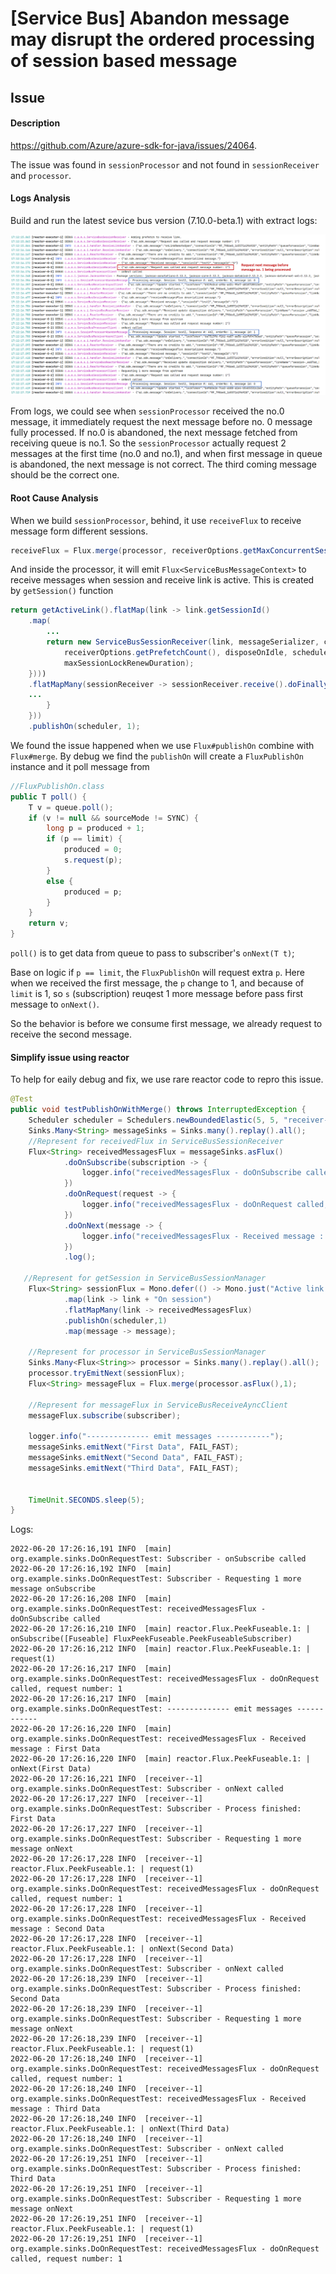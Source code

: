# [Service Bus] Abandon message may disrupt the ordered processing of session based message 

## Issue 

#### Description

https://github.com/Azure/azure-sdk-for-java/issues/24064.

The issue was found in `sessionProcessor` and not found in `sessionReceiver` and `processor`.

#### Logs Analysis

Build and run the latest sevice bus version (7.10.0-beta.1) with extract logs:

![img](./session-processor-logs-1.png)

From logs, we could see when `sessionProcessor` received the no.0 message, it immediately request the next message before no. 0 message fully processed. If no.0 is abandoned, the next message fetched from receiving queue is no.1. So the `sessionProcessor` actually request 2 messages at the first time (no.0 and no.1), and when first message in queue is abandoned, the next message is not correct. The third coming message should be the correct one.

#### Root Cause Analysis

When we build `sessionProcessor`, behind, it use `receiveFlux` to receive message form different sessions.


```Java
receiveFlux = Flux.merge(processor, receiverOptions.getMaxConcurrentSessions());
```

And inside the processor, it will emit `Flux<ServiceBusMessageContext>` to receive messages when session and receive link is active. This is created by `getSession()` function

```Java
return getActiveLink().flatMap(link -> link.getSessionId()
    .map(
        ...
        return new ServiceBusSessionReceiver(link, messageSerializer, connectionProcessor.getRetryOptions(),
            receiverOptions.getPrefetchCount(), disposeOnIdle, scheduler, this::renewSessionLock,
            maxSessionLockRenewDuration);
    })))
    .flatMapMany(sessionReceiver -> sessionReceiver.receive().doFinally(signalType -> {
    ... 
        }
    }))
    .publishOn(scheduler, 1);

```

We found the issue happened when we use `Flux#publishOn` combine with `Flux#merge`. By debug we find the `publishOn` will create a `FluxPublishOn` instance and it poll message from 


```Java
//FluxPublishOn.class
public T poll() {
    T v = queue.poll();
    if (v != null && sourceMode != SYNC) {
        long p = produced + 1;
        if (p == limit) {
            produced = 0;
            s.request(p);
        }
        else {
            produced = p;
        }
    }
    return v;
}
```
`poll()` is to get data from queue to pass to subscriber's `onNext(T t)`;

Base on logic if `p == limit`, the `FluxPublishOn` will request extra `p`. Here when we received the first message, the `p` change to 1, and because of `limit` is 1, so `s` (subscription) reuqest 1 more message before pass first message to `onNext()`. 

So the behavior is before we consume first message, we already request to receive the second message.

#### Simplify issue using reactor

To help for eaily debug and fix, we use rare reactor code to repro this issue.

```Java
@Test
public void testPublishOnWithMerge() throws InterruptedException {
    Scheduler scheduler = Schedulers.newBoundedElastic(5, 5, "receiver-");
    Sinks.Many<String> messageSinks = Sinks.many().replay().all();
    //Represent for receivedFlux in ServiceBusSessionReceiver
    Flux<String> receivedMessagesFlux = messageSinks.asFlux()
            .doOnSubscribe(subscription -> {
                logger.info("receivedMessagesFlux - doOnSubscribe called");
            })
            .doOnRequest(request -> {
                logger.info("receivedMessagesFlux - doOnRequest called, request number: " + request);
            })
            .doOnNext(message -> {
                logger.info("receivedMessagesFlux - Received message : " + message);
            })
            .log();

   //Represent for getSession in ServiceBusSessionManager
    Flux<String> sessionFlux = Mono.defer(() -> Mono.just("Active link 1 "))
            .map(link -> link + "On session")
            .flatMapMany(link -> receivedMessagesFlux)
            .publishOn(scheduler,1)
            .map(message -> message);

    //Represent for processor in ServiceBusSessionManager
    Sinks.Many<Flux<String>> processor = Sinks.many().replay().all();
    processor.tryEmitNext(sessionFlux);
    Flux<String> messageFlux = Flux.merge(processor.asFlux(),1);

    //Represent for messageFlux in ServiceBusReceiveAyncClient
    messageFlux.subscribe(subscriber);

    logger.info("-------------- emit messages ------------");
    messageSinks.emitNext("First Data", FAIL_FAST);
    messageSinks.emitNext("Second Data", FAIL_FAST);
    messageSinks.emitNext("Third Data", FAIL_FAST);


    TimeUnit.SECONDS.sleep(5);
}
```

Logs:
```
2022-06-20 17:26:16,191 INFO  [main] org.example.sinks.DoOnRequestTest: Subscriber - onSubscribe called
2022-06-20 17:26:16,192 INFO  [main] org.example.sinks.DoOnRequestTest: Subscriber - Requesting 1 more message onSubscribe
2022-06-20 17:26:16,208 INFO  [main] org.example.sinks.DoOnRequestTest: receivedMessagesFlux - doOnSubscribe called
2022-06-20 17:26:16,210 INFO  [main] reactor.Flux.PeekFuseable.1: | onSubscribe([Fuseable] FluxPeekFuseable.PeekFuseableSubscriber)
2022-06-20 17:26:16,212 INFO  [main] reactor.Flux.PeekFuseable.1: | request(1)
2022-06-20 17:26:16,217 INFO  [main] org.example.sinks.DoOnRequestTest: receivedMessagesFlux - doOnRequest called, request number: 1
2022-06-20 17:26:16,217 INFO  [main] org.example.sinks.DoOnRequestTest: -------------- emit messages ------------
2022-06-20 17:26:16,220 INFO  [main] org.example.sinks.DoOnRequestTest: receivedMessagesFlux - Received message : First Data
2022-06-20 17:26:16,220 INFO  [main] reactor.Flux.PeekFuseable.1: | onNext(First Data)
2022-06-20 17:26:16,221 INFO  [receiver--1] org.example.sinks.DoOnRequestTest: Subscriber - onNext called
2022-06-20 17:26:17,227 INFO  [receiver--1] org.example.sinks.DoOnRequestTest: Subscriber - Process finished: First Data
2022-06-20 17:26:17,227 INFO  [receiver--1] org.example.sinks.DoOnRequestTest: Subscriber - Requesting 1 more message onNext
2022-06-20 17:26:17,228 INFO  [receiver--1] reactor.Flux.PeekFuseable.1: | request(1)
2022-06-20 17:26:17,228 INFO  [receiver--1] org.example.sinks.DoOnRequestTest: receivedMessagesFlux - doOnRequest called, request number: 1
2022-06-20 17:26:17,228 INFO  [receiver--1] org.example.sinks.DoOnRequestTest: receivedMessagesFlux - Received message : Second Data
2022-06-20 17:26:17,228 INFO  [receiver--1] reactor.Flux.PeekFuseable.1: | onNext(Second Data)
2022-06-20 17:26:17,228 INFO  [receiver--1] org.example.sinks.DoOnRequestTest: Subscriber - onNext called
2022-06-20 17:26:18,239 INFO  [receiver--1] org.example.sinks.DoOnRequestTest: Subscriber - Process finished: Second Data
2022-06-20 17:26:18,239 INFO  [receiver--1] org.example.sinks.DoOnRequestTest: Subscriber - Requesting 1 more message onNext
2022-06-20 17:26:18,239 INFO  [receiver--1] reactor.Flux.PeekFuseable.1: | request(1)
2022-06-20 17:26:18,240 INFO  [receiver--1] org.example.sinks.DoOnRequestTest: receivedMessagesFlux - doOnRequest called, request number: 1
2022-06-20 17:26:18,240 INFO  [receiver--1] org.example.sinks.DoOnRequestTest: receivedMessagesFlux - Received message : Third Data
2022-06-20 17:26:18,240 INFO  [receiver--1] reactor.Flux.PeekFuseable.1: | onNext(Third Data)
2022-06-20 17:26:18,240 INFO  [receiver--1] org.example.sinks.DoOnRequestTest: Subscriber - onNext called
2022-06-20 17:26:19,251 INFO  [receiver--1] org.example.sinks.DoOnRequestTest: Subscriber - Process finished: Third Data
2022-06-20 17:26:19,251 INFO  [receiver--1] org.example.sinks.DoOnRequestTest: Subscriber - Requesting 1 more message onNext
2022-06-20 17:26:19,251 INFO  [receiver--1] reactor.Flux.PeekFuseable.1: | request(1)
2022-06-20 17:26:19,251 INFO  [receiver--1] org.example.sinks.DoOnRequestTest: receivedMessagesFlux - doOnRequest called, request number: 1
```

